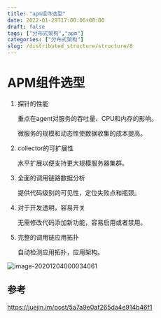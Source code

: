 ```yaml
---
title: "apm组件选型"
date: 2022-01-29T17:00:06+08:00
draft: false
tags: ["分布式架构","apm"]
categories: ["分布式架构"]
slug: /distributed_structure/structure/8
---
```


# APM组件选型

1. 探针的性能

   重点在agent对服务的吞吐量、CPU和内存的影响。

   微服务的规模和动态性使数据收集的成本提高。

2. collector的可扩展性

   水平扩展以便支持更大规模服务器集群。

3. 全面的调用链路数据分析

   提供代码级别的可见性，定位失败点和瓶颈。

4. 对于开发透明，容易开关

   无需修改代码添加新功能，容易启用或者禁用。

5. 完整的调用链应用拓扑

   自动检测应用拓扑，应用架构。

![image-20201204000034061](https://img.zhengyua.cn/img/20201204000054.png)

## 参考

https://juejin.im/post/5a7a9e0af265da4e914b46f1